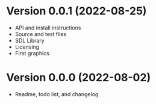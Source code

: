 # Version 0.0.1 (2022-08-25)
- API and install instructions
- Source and test files
- SDL Library
- Licensing
- First graphics

# Version 0.0.0 (2022-08-02)
- Readme, todo list, and changelog

